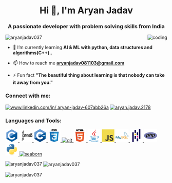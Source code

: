 
<h1 align="center">Hi 👋, I'm Aryan Jadav</h1>
<h3 align="center">A passionate developer with problem solving skills from India</h3>

<img align="right" alt="coding" widht="300" src="https://media1.giphy.com/media/qgQUggAC3Pfv687qPC/giphy.gif?cid=6c09b9520q63s19lnxz4jiqjr59wiktwrr9mdk0ik7neaoby&ep=v1_gifs_search&rid=giphy.gif&ct=g">

<p align="left"> <img src="https://komarev.com/ghpvc/?username=aryanjadav037&label=Profile%20views&color=0e75b6&style=flat" alt="aryanjadav037" /> </p>

- 🌱 I’m currently learning **AI & ML with python, data structures and algorithms(C++)..**

- 📫 How to reach me **aryanjadav081103@gmail.com**

- ⚡ Fun fact **"The beautiful thing about learning is that nobody can take it away from you."**

<h3 align="left">Connect with me:</h3>
<p align="left">
<a href="https://linkedin.com/in/www.linkedin.com/in/ aryan-jadav-607abb26a" target="blank"><img align="center" src="https://raw.githubusercontent.com/rahuldkjain/github-profile-readme-generator/master/src/images/icons/Social/linked-in-alt.svg" alt="www.linkedin.com/in/ aryan-jadav-607abb26a" height="30" width="40" /></a>
<a href="https://instagram.com/aryan.jadav.2178" target="blank"><img align="center" src="https://raw.githubusercontent.com/rahuldkjain/github-profile-readme-generator/master/src/images/icons/Social/instagram.svg" alt="aryan.jadav.2178" height="30" width="40" /></a>
</p>

<h3 align="left">Languages and Tools:</h3>
<p align="left"> <a href="https://www.cprogramming.com/" target="_blank" rel="noreferrer"> <img src="https://raw.githubusercontent.com/devicons/devicon/master/icons/c/c-original.svg" alt="c" width="40" height="40"/> </a> <a href="https://canvasjs.com" target="_blank" rel="noreferrer"> <img src="https://raw.githubusercontent.com/Hardik0307/Hardik0307/master/assets/canvasjs-charts.svg" alt="canvasjs" width="40" height="40"/> </a> <a href="https://www.w3schools.com/cpp/" target="_blank" rel="noreferrer"> <img src="https://raw.githubusercontent.com/devicons/devicon/master/icons/cplusplus/cplusplus-original.svg" alt="cplusplus" width="40" height="40"/> </a> <a href="https://www.w3schools.com/css/" target="_blank" rel="noreferrer"> <img src="https://raw.githubusercontent.com/devicons/devicon/master/icons/css3/css3-original-wordmark.svg" alt="css3" width="40" height="40"/> </a> <a href="https://git-scm.com/" target="_blank" rel="noreferrer"> <img src="https://www.vectorlogo.zone/logos/git-scm/git-scm-icon.svg" alt="git" width="40" height="40"/> </a> <a href="https://www.w3.org/html/" target="_blank" rel="noreferrer"> <img src="https://raw.githubusercontent.com/devicons/devicon/master/icons/html5/html5-original-wordmark.svg" alt="html5" width="40" height="40"/> </a> <a href="https://www.java.com" target="_blank" rel="noreferrer"> <img src="https://raw.githubusercontent.com/devicons/devicon/master/icons/java/java-original.svg" alt="java" width="40" height="40"/> </a> <a href="https://developer.mozilla.org/en-US/docs/Web/JavaScript" target="_blank" rel="noreferrer"> <img src="https://raw.githubusercontent.com/devicons/devicon/master/icons/javascript/javascript-original.svg" alt="javascript" width="40" height="40"/> </a> <a href="https://www.mysql.com/" target="_blank" rel="noreferrer"> <img src="https://raw.githubusercontent.com/devicons/devicon/master/icons/mysql/mysql-original-wordmark.svg" alt="mysql" width="40" height="40"/> </a> <a href="https://pandas.pydata.org/" target="_blank" rel="noreferrer"> <img src="https://raw.githubusercontent.com/devicons/devicon/2ae2a900d2f041da66e950e4d48052658d850630/icons/pandas/pandas-original.svg" alt="pandas" width="40" height="40"/> </a> <a href="https://www.php.net" target="_blank" rel="noreferrer"> <img src="https://raw.githubusercontent.com/devicons/devicon/master/icons/php/php-original.svg" alt="php" width="40" height="40"/> </a> <a href="https://www.python.org" target="_blank" rel="noreferrer"> <img src="https://raw.githubusercontent.com/devicons/devicon/master/icons/python/python-original.svg" alt="python" width="40" height="40"/> </a> <a href="https://seaborn.pydata.org/" target="_blank" rel="noreferrer"> <img src="https://seaborn.pydata.org/_images/logo-mark-lightbg.svg" alt="seaborn" width="40" height="40"/> </a> </p>

<p><img align="left" src="https://github-readme-stats.vercel.app/api/top-langs?username=aryanjadav037&show_icons=true&locale=en&layout=compact" alt="aryanjadav037" /></p>

<p>&nbsp;<img align="center" src="https://github-readme-stats.vercel.app/api?username=aryanjadav037&show_icons=true&locale=en" alt="aryanjadav037" /></p>

<p><img align="center" src="https://github-readme-streak-stats.herokuapp.com/?user=aryanjadav037&" alt="aryanjadav037" /></p>
